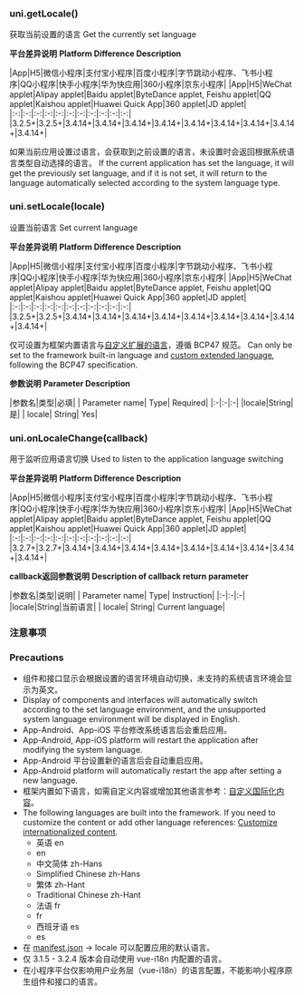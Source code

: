 ### uni.getLocale()

获取当前设置的语言
Get the currently set language

**平台差异说明**
**Platform Difference Description**

|App|H5|微信小程序|支付宝小程序|百度小程序|字节跳动小程序、飞书小程序|QQ小程序|快手小程序|华为快应用|360小程序|京东小程序|
|App|H5|WeChat applet|Alipay applet|Baidu applet|ByteDance applet, Feishu applet|QQ applet|Kaishou applet|Huawei Quick App|360 applet|JD applet|
|:-:|:-:|:-:|:-:|:-:|:-:|:-:|:-:|:-:|:-:|:-:|
|3.2.5+|3.2.5+|3.4.14+|3.4.14+|3.4.14+|3.4.14+|3.4.14+|3.4.14+|3.4.14+|3.4.14+|3.4.14+|

如果当前应用设置过语言，会获取到之前设置的语言，未设置时会返回根据系统语言类型自动选择的语言。
If the current application has set the language, it will get the previously set language, and if it is not set, it will return to the language automatically selected according to the system language type.

### uni.setLocale(locale)

设置当前语言
Set current language

**平台差异说明**
**Platform Difference Description**

|App|H5|微信小程序|支付宝小程序|百度小程序|字节跳动小程序、飞书小程序|QQ小程序|快手小程序|华为快应用|360小程序|京东小程序|
|App|H5|WeChat applet|Alipay applet|Baidu applet|ByteDance applet, Feishu applet|QQ applet|Kaishou applet|Huawei Quick App|360 applet|JD applet|
|:-:|:-:|:-:|:-:|:-:|:-:|:-:|:-:|:-:|:-:|:-:|
|3.2.5+|3.2.5+|3.4.14+|3.4.14+|3.4.14+|3.4.14+|3.4.14+|3.4.14+|3.4.14+|3.4.14+|3.4.14+|

仅可设置为框架内置语言与[自定义扩展的语言](/tutorial/i18n.html#uni-framework)，遵循 BCP47 规范。
Can only be set to the framework built-in language and [custom extended language](/tutorial/i18n.html#uni-framework), following the BCP47 specification.

**参数说明**
**Parameter Description**

|参数名|类型|必填|
| Parameter name| Type| Required|
|:-|:-|:-|
|locale|String|是|
| locale| String| Yes|

### uni.onLocaleChange(callback)

用于监听应用语言切换
Used to listen to the application language switching

**平台差异说明**
**Platform Difference Description**

|App|H5|微信小程序|支付宝小程序|百度小程序|字节跳动小程序、飞书小程序|QQ小程序|快手小程序|华为快应用|360小程序|京东小程序|
|App|H5|WeChat applet|Alipay applet|Baidu applet|ByteDance applet, Feishu applet|QQ applet|Kaishou applet|Huawei Quick App|360 applet|JD applet|
|:-:|:-:|:-:|:-:|:-:|:-:|:-:|:-:|:-:|:-:|:-:|
|3.2.7+|3.2.7+|3.4.14+|3.4.14+|3.4.14+|3.4.14+|3.4.14+|3.4.14+|3.4.14+|3.4.14+|3.4.14+|

**callback返回参数说明**
**Description of callback return parameter**

|参数名|类型|说明|
| Parameter name| Type| Instruction|
|:-|:-|:-|
|locale|String|当前语言|
| locale| String| Current language|

### 注意事项
### Precautions

* 组件和接口显示会根据设置的语言环境自动切换，未支持的系统语言环境会显示为英文。
* Display of components and interfaces will automatically switch according to the set language environment, and the unsupported system language environment will be displayed in English.
* App-Android、App-iOS 平台修改系统语言后会重启应用。
* App-Android, App-iOS platform will restart the application after modifying the system language.
* App-Android 平台设置新的语言后会自动重启应用。
* App-Android platform will automatically restart the app after setting a new language.
* 框架内置如下语言，如需自定义内容或增加其他语言参考：[自定义国际化内容](https://uniapp.dcloud.io/collocation/i18n?id=uni-framework)。
* The following languages are built into the framework. If you need to customize the content or add other language references: [Customize internationalized content](https://uniapp.dcloud.io/collocation/i18n?id=uni-framework).
  * 英语 en
  * en
  * 中文简体 zh-Hans
  * Simplified Chinese zh-Hans
  * 繁体 zh-Hant
  * Traditional Chinese zh-Hant
  * 法语 fr
  * fr
  * 西班牙语 es
  * es
* 在 [manifest.json](/collocation/manifest) -> locale 可以配置应用的默认语言。
* 仅 3.1.5 - 3.2.4 版本会自动使用 vue-i18n 内配置的语言。
* 在小程序平台仅影响用户业务层（vue-i18n）的语言配置，不能影响小程序原生组件和接口的语言。